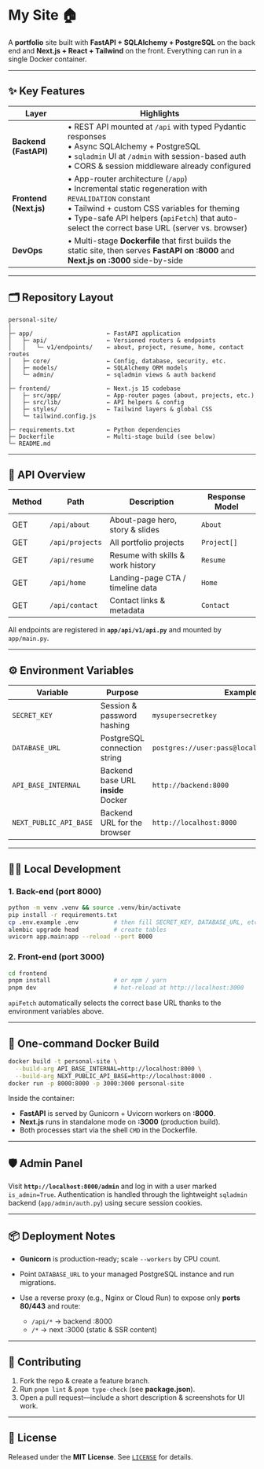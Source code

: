 # My Site 🏠

A **portfolio** site built with **FastAPI + SQLAlchemy + PostgreSQL** on the back end and **Next.js + React + Tailwind** on the front.
Everything can run in a single Docker container.

---

## ✨ Key Features

| Layer                  | Highlights                                                                                                                                                                                                                                                 |
| ---------------------- | ---------------------------------------------------------------------------------------------------------------------------------------------------------------------------------------------------------------------------------------------------------- |
| **Backend (FastAPI)**  | • REST API mounted at `/api` with typed Pydantic responses<br>• Async SQLAlchemy + PostgreSQL<br>• `sqladmin` UI at `/admin` with session-based auth<br>• CORS & session middleware already configured                                                     |
| **Frontend (Next.js)** | • App-router architecture (`/app`)<br>• Incremental static regeneration with `REVALIDATION` constant<br>• Tailwind + custom CSS variables for theming<br>• Type-safe API helpers (`apiFetch`) that auto-select the correct base URL (server vs. browser) |
| **DevOps**             | • Multi-stage **Dockerfile** that first builds the static site, then serves **FastAPI on :8000** and **Next.js on :3000** side-by-side                                                                                                                     |

---

## 🗂️ Repository Layout

```text
personal-site/
│
├─ app/                     ← FastAPI application
│   ├─ api/                 ← Versioned routers & endpoints
│   │   └─ v1/endpoints/    ← about, project, resume, home, contact routes
│   ├─ core/                ← Config, database, security, etc.
│   ├─ models/              ← SQLAlchemy ORM models
│   └─ admin/               ← sqladmin views & auth backend
│
├─ frontend/                ← Next.js 15 codebase
│   ├─ src/app/             ← App-router pages (about, projects, etc.)
│   ├─ src/lib/             ← API helpers & config
│   ├─ styles/              ← Tailwind layers & global CSS
│   └─ tailwind.config.js
│
├─ requirements.txt         ← Python dependencies
├─ Dockerfile               ← Multi-stage build (see below)
└─ README.md
```

---

## 🔌 API Overview

| Method | Path            | Description                       | Response Model |
| ------ | --------------- | --------------------------------- | -------------- |
| GET    | `/api/about`    | About-page hero, story & slides   | `About`        |
| GET    | `/api/projects` | All portfolio projects            | `Project[]`    |
| GET    | `/api/resume`   | Resume with skills & work history | `Resume`       |
| GET    | `/api/home`     | Landing-page CTA / timeline data  | `Home`         |
| GET    | `/api/contact`  | Contact links & metadata          | `Contact`      |

All endpoints are registered in **`app/api/v1/api.py`** and mounted by `app/main.py`.

---

## ⚙️ Environment Variables

| Variable               | Purpose                            | Example                                        |
| ---------------------- | ---------------------------------- | ---------------------------------------------- |
| `SECRET_KEY`           | Session & password hashing         | `mysupersecretkey`                             |
| `DATABASE_URL`         | PostgreSQL connection string       | `postgres://user:pass@localhost:5432/personal` |
| `API_BASE_INTERNAL`    | Backend base URL **inside** Docker | `http://backend:8000`                          |
| `NEXT_PUBLIC_API_BASE` | Backend URL for the browser        | `http://localhost:8000`                        |

---

## 🏃‍♂️ Local Development

### 1. Back-end (port 8000)

```bash
python -m venv .venv && source .venv/bin/activate
pip install -r requirements.txt
cp .env.example .env          # then fill SECRET_KEY, DATABASE_URL, etc.
alembic upgrade head          # create tables
uvicorn app.main:app --reload --port 8000
```

### 2. Front-end (port 3000)

```bash
cd frontend
pnpm install                  # or npm / yarn
pnpm dev                      # hot-reload at http://localhost:3000
```

`apiFetch` automatically selects the correct base URL thanks to the environment variables above.

---

## 🐳 One-command Docker Build

```bash
docker build -t personal-site \
  --build-arg API_BASE_INTERNAL=http://localhost:8000 \
  --build-arg NEXT_PUBLIC_API_BASE=http://localhost:8000 .
docker run -p 8000:8000 -p 3000:3000 personal-site
```

Inside the container:

* **FastAPI** is served by Gunicorn + Uvicorn workers on **:8000**.
* **Next.js** runs in standalone mode on **:3000** (production build).
* Both processes start via the shell `CMD` in the Dockerfile.

---

## 🛡️ Admin Panel

Visit **`http://localhost:8000/admin`** and log in with a user marked `is_admin=True`.
Authentication is handled through the lightweight `sqladmin` backend (`app/admin/auth.py`) using secure session cookies.

---

## 📦 Deployment Notes

* **Gunicorn** is production-ready; scale `--workers` by CPU count.
* Point `DATABASE_URL` to your managed PostgreSQL instance and run migrations.
* Use a reverse proxy (e.g., Nginx or Cloud Run) to expose only **ports 80/443** and route:

  * `/api/*` → backend :8000
  * `/*`     → next :3000 (static & SSR content)

---

## 🙌 Contributing

1. Fork the repo & create a feature branch.
2. Run `pnpm lint` & `pnpm type-check` (see **package.json**).
3. Open a pull request—include a short description & screenshots for UI work.

---

## 📄 License

Released under the **MIT License**. See [`LICENSE`](./LICENSE) for details.
